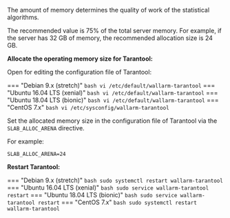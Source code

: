 The amount of memory determines the quality of work of the statistical algorithms.

The recommended value is 75% of the total server memory. For example, if the server has 32 GB of memory, the recommended allocation size is 24 GB.

**Allocate the operating memory size for Tarantool:**

Open for editing the configuration file of Tarantool:

=== "Debian 9.x (stretch)"
    ``` bash
    vi /etc/default/wallarm-tarantool
    ```
=== "Ubuntu 16.04 LTS (xenial)"
    ``` bash
    vi /etc/default/wallarm-tarantool
    ```
=== "Ubuntu 18.04 LTS (bionic)"
    ``` bash
    vi /etc/default/wallarm-tarantool
    ```
=== "CentOS 7.x"
    ``` bash
    vi /etc/sysconfig/wallarm-tarantool
    ```

Set the allocated memory size in the configuration file of Tarantool via the
`SLAB_ALLOC_ARENA` directive.

For example:

```
SLAB_ALLOC_ARENA=24
```

**Restart Tarantool:**

=== "Debian 9.x (stretch)"
    ``` bash
    sudo systemctl restart wallarm-tarantool
    ```
=== "Ubuntu 16.04 LTS (xenial)"
    ``` bash
    sudo service wallarm-tarantool restart
    ```
=== "Ubuntu 18.04 LTS (bionic)"
    ``` bash
    sudo service wallarm-tarantool restart
    ```
=== "CentOS 7.x"
    ``` bash
    sudo systemctl restart wallarm-tarantool
    ```
